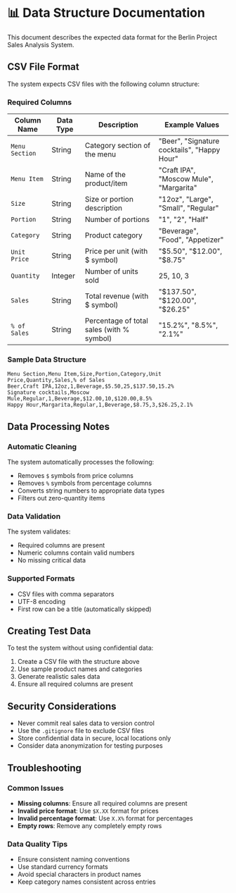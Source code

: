 # 📊 Data Structure Documentation

This document describes the expected data format for the Berlin Project Sales Analysis System.

## CSV File Format

The system expects CSV files with the following column structure:

### Required Columns

| Column Name | Data Type | Description | Example Values |
|-------------|-----------|-------------|----------------|
| `Menu Section` | String | Category section of the menu | "Beer", "Signature cocktails", "Happy Hour" |
| `Menu Item` | String | Name of the product/item | "Craft IPA", "Moscow Mule", "Margarita" |
| `Size` | String | Size or portion description | "12oz", "Large", "Small", "Regular" |
| `Portion` | String | Number of portions | "1", "2", "Half" |
| `Category` | String | Product category | "Beverage", "Food", "Appetizer" |
| `Unit Price` | String | Price per unit (with $ symbol) | "$5.50", "$12.00", "$8.75" |
| `Quantity` | Integer | Number of units sold | 25, 10, 3 |
| `Sales` | String | Total revenue (with $ symbol) | "$137.50", "$120.00", "$26.25" |
| `% of Sales` | String | Percentage of total sales (with % symbol) | "15.2%", "8.5%", "2.1%" |

### Sample Data Structure

```csv
Menu Section,Menu Item,Size,Portion,Category,Unit Price,Quantity,Sales,% of Sales
Beer,Craft IPA,12oz,1,Beverage,$5.50,25,$137.50,15.2%
Signature cocktails,Moscow Mule,Regular,1,Beverage,$12.00,10,$120.00,8.5%
Happy Hour,Margarita,Regular,1,Beverage,$8.75,3,$26.25,2.1%
```

## Data Processing Notes

### Automatic Cleaning
The system automatically processes the following:
- Removes `$` symbols from price columns
- Removes `%` symbols from percentage columns
- Converts string numbers to appropriate data types
- Filters out zero-quantity items

### Data Validation
The system validates:
- Required columns are present
- Numeric columns contain valid numbers
- No missing critical data

### Supported Formats
- CSV files with comma separators
- UTF-8 encoding
- First row can be a title (automatically skipped)

## Creating Test Data

To test the system without using confidential data:

1. Create a CSV file with the structure above
2. Use sample product names and categories
3. Generate realistic sales data
4. Ensure all required columns are present

## Security Considerations

- Never commit real sales data to version control
- Use the `.gitignore` file to exclude CSV files
- Store confidential data in secure, local locations only
- Consider data anonymization for testing purposes

## Troubleshooting

### Common Issues
- **Missing columns**: Ensure all required columns are present
- **Invalid price format**: Use `$X.XX` format for prices
- **Invalid percentage format**: Use `X.X%` format for percentages
- **Empty rows**: Remove any completely empty rows

### Data Quality Tips
- Ensure consistent naming conventions
- Use standard currency formats
- Avoid special characters in product names
- Keep category names consistent across entries
